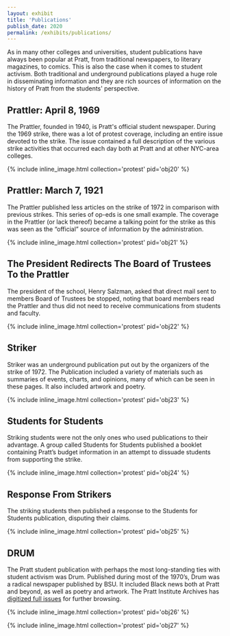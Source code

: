 ```yaml
---
layout: exhibit
title: 'Publications'
publish_date: 2020
permalink: /exhibits/publications/
---
```


As in many other colleges and universities, student publications have always been popular at Pratt, from traditional newspapers, to literary magazines, to comics. This is also the case when it comes to student activism. Both traditional and underground publications played a huge role in disseminating information and they are rich sources of information on the history of Pratt from the students' perspective.

## Prattler: April 8, 1969

The Prattler, founded in 1940, is Pratt's official student newspaper. During the 1969 strike, there was a lot of protest coverage, including an entire issue devoted to the strike. The issue contained a full description of the various strike activities that occurred each day both at Pratt and at other NYC-area colleges.

{% include inline_image.html collection='protest' pid='obj20' %}

## Prattler: March 7, 1921

The Prattler published less articles on the strike of 1972 in comparison with previous strikes. This series of op-eds is one small example. The coverage in the Prattler (or lack thereof) became a talking point for the strike as this was seen as the “official” source of information by the administration.

{% include inline_image.html collection='protest' pid='obj21' %}

## The President Redirects The Board of Trustees To the Prattler

The president of the school, Henry Salzman, asked that direct mail sent to members Board of Trustees be stopped, noting that board members read the Prattler and thus did not need to receive communications from students and faculty.

{% include inline_image.html collection='protest' pid='obj22' %}

## Striker

Striker was an underground publication put out by the organizers of the strike of 1972. The Publication included a variety of materials such as summaries of events, charts, and opinions, many of which can be seen in these pages. It also included artwork and poetry.

{% include inline_image.html collection='protest' pid='obj23' %}

## Students for Students

Striking students were not the only ones who used publications to their advantage. A group called Students for Students published a booklet containing Pratt’s budget information in an attempt to dissuade students from supporting the strike.

{% include inline_image.html collection='protest' pid='obj24' %}

## Response From Strikers

The striking students then published a response to the Students for Students publication, disputing their claims.

{% include inline_image.html collection='protest' pid='obj25' %}

## DRUM

The Pratt student publication with perhaps the most long-standing ties with student activism was Drum. Published during most of the 1970’s, Drum was a radical newspaper published by BSU. It included Black news both at Pratt and beyond, as well as poetry and artwork. The Pratt Institute Archives has [digitized full issues](https://www.jstor.org/site/pratt/publications/) for further browsing.

{% include inline_image.html collection='protest' pid='obj26' %}

{% include inline_image.html collection='protest' pid='obj27' %}
